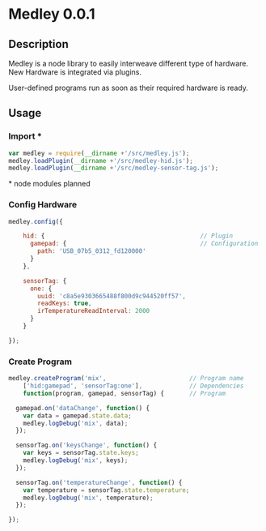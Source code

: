 # Medley 0.0.1

## Description

Medley is a node library to easily interweave different type of hardware. New Hardware is integrated via plugins.

User-defined programs run as soon as their required hardware is ready.

## Usage

### Import \*

```javascript
var medley = require(__dirname +'/src/medley.js');
medley.loadPlugin(__dirname +'/src/medley-hid.js');
medley.loadPlugin(__dirname +'/src/medley-sensor-tag.js');
```

\* node modules planned

### Config Hardware

```javascript
medley.config({

    hid: {                                           // Plugin
      gamepad: {                                     // Configuration
        path: 'USB_07b5_0312_fd120000' 
      }
    },

    sensorTag: {
      one: {
        uuid: 'c8a5e9303665488f800d9c944520ff57',
        readKeys: true,
        irTemperatureReadInterval: 2000
      }
    }

});
```


### Create Program

```javascript
medley.createProgram('mix',                       // Program name
    ['hid:gamepad', 'sensorTag:one'],             // Dependencies
    function(program, gamepad, sensorTag) {       // Program

  gamepad.on('dataChange', function() {
    var data = gamepad.state.data;
    medley.logDebug('mix', data);
  });

  sensorTag.on('keysChange', function() {
    var keys = sensorTag.state.keys;
    medley.logDebug('mix', keys);
  });

  sensorTag.on('temperatureChange', function() {
    var temperature = sensorTag.state.temperature;
    medley.logDebug('mix', temperature);
  });

});
```
